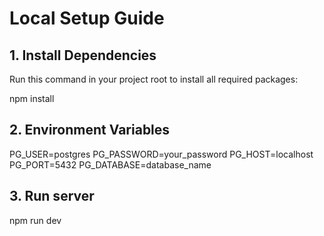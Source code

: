 # Local Setup Guide

## 1. Install Dependencies

Run this command in your project root to install all required packages:

npm install

## 2. Environment Variables 

PG_USER=postgres
PG_PASSWORD=your_password
PG_HOST=localhost
PG_PORT=5432
PG_DATABASE=database_name

## 3. Run server

npm run dev



